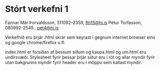 
# Stórt verkefni 1

Fannar Már Þorvaldsson, 311092-2359, fth15@hi.is
Pétur Torfasson, 080992-2549 , pet4@hi.is

Verkefnið eru þrjár .html skrár sem keyrast í gegnum internet browser eins og google chrome/firefox o.fl.
 
index.html er forsíðan af þessum síðum og kaupa.html og um.html eru undirsvæði.
Stylesheet fyrir þessar þrjár síður eru í rót og allar myndir fyrir utan bakgrunns myndir fyrir header eru í
möppu sem kallast myndir.





